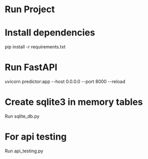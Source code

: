 # Run Project
# Install dependencies
pip install -r requirements.txt

# Run FastAPI
uvicorn predictor:app --host 0.0.0.0 --port 8000 --reload

# Create sqlite3 in memory tables
Run sqlite_db.py

# For api testing
Run api_testing.py